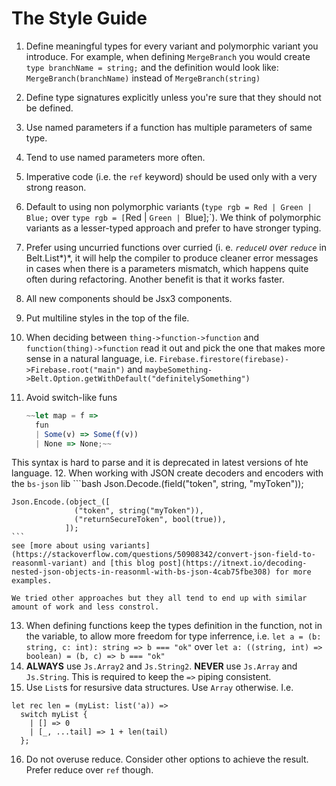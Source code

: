 # The Style Guide

1. Define meaningful types for every variant and polymorphic variant you introduce. For example, when defining `MergeBranch` you would create `type branchName = string;` and the definition would look like: `MergeBranch(branchName)` instead of `MergeBranch(string)`
2. Define type signatures explicitly unless you're sure that they should not be defined.
3. Use named parameters if a function has multiple parameters of same type.
4. Tend to use named parameters more often.
5. Imperative code (i.e. the `ref` keyword) should be used only with a very strong reason.
6. Default to using non polymorphic variants (`type rgb = Red | Green | Blue;` over `type rgb = [`Red | `Green | `Blue];`). We think of polymorphic variants as a lesser-typed approach and prefer to have stronger typing.
7. Prefer using uncurried functions over curried (i. e. *`reduceU` over `reduce`* in Belt.List*)*, it will help the compiler to produce cleaner error messages in cases when there is a parameters mismatch, which happens quite often during refactoring. Another benefit is that it works faster.
8. All new components should be Jsx3 components.
9. Put multiline styles in the top of the file. 
10. When deciding between `thing->function->function` and `function(thing)->function` read it out and pick the one that makes more sense in a natural language, i.e. `Firebase.firestore(firebase)->Firebase.root("main")` and `maybeSomething->Belt.Option.getWithDefault("definitelySomething")`
11. Avoid switch-like funs 

    ```jsx
    ~~let map = f =>
      fun
      | Some(v) => Some(f(v))
      | None => None;~~
    ```
  This syntax is hard to parse and it is deprecated in latest versions of hte language.
12. When working with JSON create decoders and encoders with the `bs-json` lib
    ```bash
    Json.Decode.(field("token", string, "myToken"));

    Json.Encode.(object_([
                  ("token", string("myToken")),
                  ("returnSecureToken", bool(true)),
                ]);
    ```
    see [more about using variants](https://stackoverflow.com/questions/50908342/convert-json-field-to-reasonml-variant) and [this blog post](https://itnext.io/decoding-nested-json-objects-in-reasonml-with-bs-json-4cab75fbe308) for more examples.

    We tried other approaches but they all tend to end up with similar amount of work and less constrol.
13. When defining functions keep the types definition in the function, not in the variable, to allow more freedom for type inferrence, i.e. `let a = (b: string, c: int): string => b === "ok"` over `let a: ((string, int) => boolean) = (b, c) => b === "ok"`
14. **ALWAYS** use `Js.Array2` and `Js.String2`. **NEVER** use `Js.Array` and `Js.String`. This is required to keep the `=>` piping consistent.
15. Use `List`s for resursive data structures. Use `Array` otherwise. I.e.
  ```
  let rec len = (myList: list('a)) =>
    switch myList {
      | [] => 0
      | [_, ...tail] => 1 + len(tail)
    };
  ```
  16. Do not overuse reduce. Consider other options to achieve the result. Prefer reduce over `ref` though.

